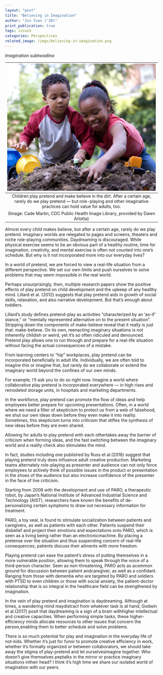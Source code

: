 ```yaml
---
layout: "post"
title: "Believing in Imagination"
author: "Jin Tuan (‘20)"
print_publication: true
tags: issue3
categories: Perspectives
related_image: /imgs/believing-in-imagination.png
---
```


*Imagination subheadline*

<!--excerpt-->

| ![](/imgs/believing-in-imagination.png) | 
|:--:| 
|Children play pretend and make believe in the dirt. After a certain age, rarely do we play pretend — but role-playing and other imaginative practices can hold value for adults, too.
(Image: Cade Martin, CDC Public Health Image Library, provided by Dawn Arlotta)|

Almost every child makes believe, but after a certain age, rarely do we play pretend. Imaginary worlds are relegated to pages and screens, theaters and niche role-playing communities. Daydreaming is discouraged. While physical exercise seems to be an obvious part of a healthy routine, time for imagination, creativity, and mental exercise is often not counted into one’s schedule. But why is it not incorporated more into our everyday lives? 

In a world of pretend, we are forced to view a real-life situation from a different perspective. We set our own limits and push ourselves to solve problems that may seem impossible in the real world. 

Perhaps unsurprisingly, then, multiple research papers show the positive effects of play pretend on child development and the upkeep of any healthy mind. Lillard et al. (2012) suggests that play pretend aids in growth of social skills, relaxation, and also narrative development. But that’s enough about toddlers. 

Lillard’s study defines pretend-play as activities “characterized by an ‘as-if’ stance,” or “mentally represented alternative on to the present situation”. Stripping down the components of make-believe reveal that it really is just that: make-believe. On its own, reenacting imaginary situations is not inherently childish or weird, yet it’s so often ridiculed and denounced. Pretend play allows one to run through and prepare for a real-life situation without facing the actual consequences of a mistake. 

From learning centers to “hip” workplaces, play pretend can be incorporated beneficially in adult life. Individually, we are often told to imagine this or imagine that, but rarely do we collaborate or extend the imaginary world beyond the confines of our own minds. 

For example, I’ll ask you to do so right now. Imagine a world where collaborative play pretend is incorporated everywhere — in high rises and remodeled storage units, in hospitals and marketing departments. 

In the workforce, play pretend can promote the flow of ideas and help employees better prepare for upcoming presentations. Often, in a world where we need a filter of skepticism to protect us from a web of falsehood, we shut our own ideas down before they even make it into reality. Sometimes, this skepticism turns into criticism that stifles the synthesis of new ideas before they are even shared. 

Allowing for adults to play pretend with each othertakes away the barrier of criticism when forming ideas, and the fast switching between the imaginary world and a reality check also stimulates the mind. 

In fact, studies including one published by Russ et al.(2016) suggest that playing pretend truly does influence adult creative production. Marketing teams alternately role-playing as presenter and audience can not only force employees to actively think of possible issues in the product or presentation in the shoes of the audience but also increase confidence of the presenter in the face of live criticism. 

Starting from 2008 with the development and use of PARO, a therapeutic robot, by Japan’s National Institute of Advanced Industrial Science and Technology (AIST), researchers have known the benefits of de-personalizing certain symptoms to draw out necessary information for treatment. 

PARO, a toy seal, is found to stimulate socialization between patients and caregivers, as well as patients with each other. Patients suspend their disbelief and project their emotions and expectations onto PARO, which is seen as a living being rather than an electronicmachine. By placing a pretense over the situation and thus suspending concern of real-life consequences, patients discuss their ailments with more freedom. 

Playing pretend can ease the patient’s stress of putting themselves in a more vulnerable position, allowing them to speak through the voice of a third-person character. Seen as non-threatening, PARO acts as acommon ground for discussion between patient andcaregiver, as well as a confidant. Ranging from those with dementia who are targeted by PARO and soldiers with PTSD to even children or those with social anxiety, the patient-doctor relationship that is so integral in the healthcare field can be strengthened by imagination. 

In the vein of play pretend and imagination is daydreaming. Although at times, a wandering mind maydistract from whatever task is at hand, Godwin et al.(2017) posit that daydreaming is a sign of a brain withhigher intellectual and creative capacities. When performing simple tasks, these higher-efficiency minds allocate resources to other issues that concern the person,enabling them to better schedule and solve problems. 

There is so much potential for play and imagination in the everyday life of not-kids. Whether it’s just for funor to promote creative efficiency in work, whether it’s formally organized or between collaborators, we should take away the stigma of play-pretend and let ourselvesimagine together. Who doesn’t give themselves peptalks in the mirror or practice imaginary situations intheir head? I think it’s high time we share our isolated world of imagination with our peers. 

